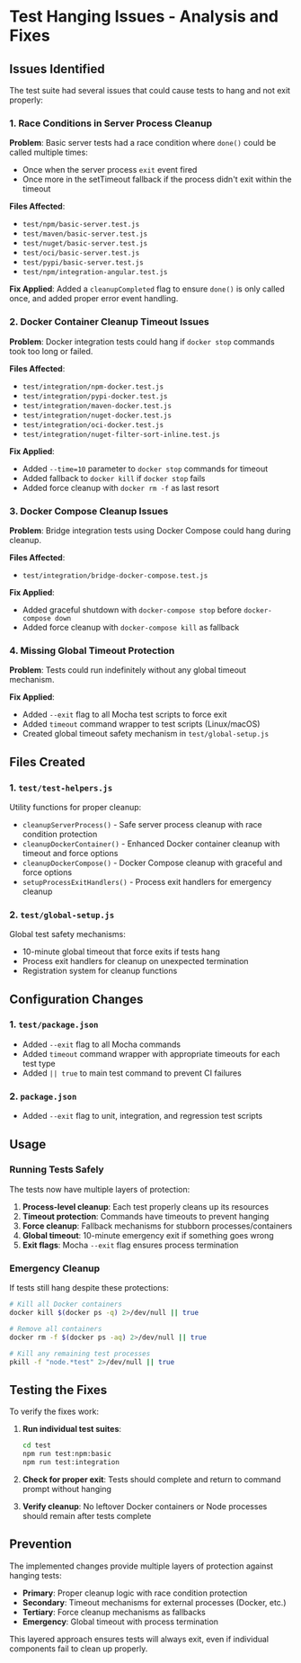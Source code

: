 # Test Hanging Issues - Analysis and Fixes

## Issues Identified

The test suite had several issues that could cause tests to hang and not exit properly:

### 1. Race Conditions in Server Process Cleanup
**Problem**: Basic server tests had a race condition where `done()` could be called multiple times:
- Once when the server process `exit` event fired
- Once more in the setTimeout fallback if the process didn't exit within the timeout

**Files Affected**:
- `test/npm/basic-server.test.js`
- `test/maven/basic-server.test.js`
- `test/nuget/basic-server.test.js`
- `test/oci/basic-server.test.js`
- `test/pypi/basic-server.test.js`
- `test/npm/integration-angular.test.js`

**Fix Applied**: Added a `cleanupCompleted` flag to ensure `done()` is only called once, and added proper error event handling.

### 2. Docker Container Cleanup Timeout Issues
**Problem**: Docker integration tests could hang if `docker stop` commands took too long or failed.

**Files Affected**:
- `test/integration/npm-docker.test.js`
- `test/integration/pypi-docker.test.js`
- `test/integration/maven-docker.test.js`
- `test/integration/nuget-docker.test.js`
- `test/integration/oci-docker.test.js`
- `test/integration/nuget-filter-sort-inline.test.js`

**Fix Applied**: 
- Added `--time=10` parameter to `docker stop` commands for timeout
- Added fallback to `docker kill` if `docker stop` fails
- Added force cleanup with `docker rm -f` as last resort

### 3. Docker Compose Cleanup Issues
**Problem**: Bridge integration tests using Docker Compose could hang during cleanup.

**Files Affected**:
- `test/integration/bridge-docker-compose.test.js`

**Fix Applied**: 
- Added graceful shutdown with `docker-compose stop` before `docker-compose down`
- Added force cleanup with `docker-compose kill` as fallback

### 4. Missing Global Timeout Protection
**Problem**: Tests could run indefinitely without any global timeout mechanism.

**Fix Applied**: 
- Added `--exit` flag to all Mocha test scripts to force exit
- Added `timeout` command wrapper to test scripts (Linux/macOS)
- Created global timeout safety mechanism in `test/global-setup.js`

## Files Created

### 1. `test/test-helpers.js`
Utility functions for proper cleanup:
- `cleanupServerProcess()` - Safe server process cleanup with race condition protection
- `cleanupDockerContainer()` - Enhanced Docker container cleanup with timeout and force options
- `cleanupDockerCompose()` - Docker Compose cleanup with graceful and force options
- `setupProcessExitHandlers()` - Process exit handlers for emergency cleanup

### 2. `test/global-setup.js`
Global test safety mechanisms:
- 10-minute global timeout that force exits if tests hang
- Process exit handlers for cleanup on unexpected termination
- Registration system for cleanup functions

## Configuration Changes

### 1. `test/package.json`
- Added `--exit` flag to all Mocha commands
- Added `timeout` command wrapper with appropriate timeouts for each test type
- Added `|| true` to main test command to prevent CI failures

### 2. `package.json`
- Added `--exit` flag to unit, integration, and regression test scripts

## Usage

### Running Tests Safely
The tests now have multiple layers of protection:

1. **Process-level cleanup**: Each test properly cleans up its resources
2. **Timeout protection**: Commands have timeouts to prevent hanging
3. **Force cleanup**: Fallback mechanisms for stubborn processes/containers
4. **Global timeout**: 10-minute emergency exit if something goes wrong
5. **Exit flags**: Mocha `--exit` flag ensures process termination

### Emergency Cleanup
If tests still hang despite these protections:

```bash
# Kill all Docker containers
docker kill $(docker ps -q) 2>/dev/null || true

# Remove all containers
docker rm -f $(docker ps -aq) 2>/dev/null || true

# Kill any remaining test processes
pkill -f "node.*test" 2>/dev/null || true
```

## Testing the Fixes

To verify the fixes work:

1. **Run individual test suites**:
   ```bash
   cd test
   npm run test:npm:basic
   npm run test:integration
   ```

2. **Check for proper exit**: Tests should complete and return to command prompt without hanging

3. **Verify cleanup**: No leftover Docker containers or Node processes should remain after tests complete

## Prevention

The implemented changes provide multiple layers of protection against hanging tests:

- **Primary**: Proper cleanup logic with race condition protection
- **Secondary**: Timeout mechanisms for external processes (Docker, etc.)
- **Tertiary**: Force cleanup mechanisms as fallbacks
- **Emergency**: Global timeout with process termination

This layered approach ensures tests will always exit, even if individual components fail to clean up properly.

